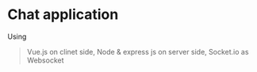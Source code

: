 # Chat application 

Using 
  > Vue.js on clinet side, 
  > Node & express js on server side, 
  > Socket.io as Websocket
